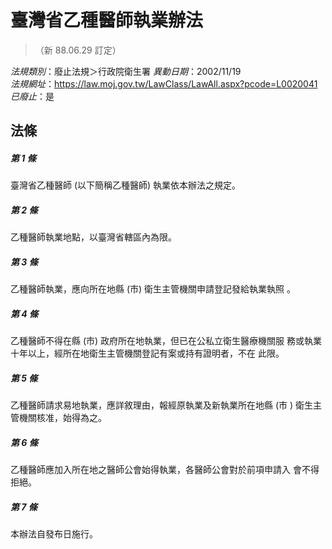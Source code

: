 # 臺灣省乙種醫師執業辦法
> （新 88.06.29 訂定）

*法規類別*：廢止法規＞行政院衛生署
*異動日期*：2002/11/19  
*法規網址*：https://law.moj.gov.tw/LawClass/LawAll.aspx?pcode=L0020041
*已廢止*：是


## 法條
##### 第 1 條
臺灣省乙種醫師 (以下簡稱乙種醫師) 執業依本辦法之規定。

##### 第 2 條
乙種醫師執業地點，以臺灣省轄區內為限。

##### 第 3 條
乙種醫師執業，應向所在地縣 (市) 衛生主管機關申請登記發給執業執照
。

##### 第 4 條
乙種醫師不得在縣 (市) 政府所在地執業，但已在公私立衛生醫療機關服
務或執業十年以上，經所在地衛生主管機關登記有案或持有證明者，不在
此限。

##### 第 5 條
乙種醫師請求易地執業，應詳敘理由，報經原執業及新執業所在地縣 (市
) 衛生主管機關核准，始得為之。

##### 第 6 條
乙種醫師應加入所在地之醫師公會始得執業，各醫師公會對於前項申請入
會不得拒絕。

##### 第 7 條
本辦法自發布日施行。


